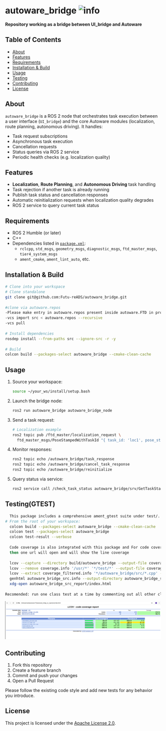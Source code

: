 # autoware_bridge ![info](https://img.shields.io/badge/info-brightgreen)

**Repository working as a bridge between UI_bridge and Autoware**



## Table of Contents

- [About](#about)  
- [Features](#features)  
- [Requirements](#requirements)  
- [Installation & Build](#installation--build)  
- [Usage](#usage)  
- [Testing](#testing)  
- [Contributing](#contributing)  
- [License](#license)   


## About

`autoware_bridge` is a ROS 2 node that orchestrates task execution between a user interface (`UI_bridge`) and the core Autoware modules (localization, route planning, autonomous driving). It handles:

- Task request subscriptions  
- Asynchronous task execution  
- Cancellation requests  
- Status queries via ROS 2 service  
- Periodic health checks (e.g. localization quality)  

## Features

- **Localization**, **Route Planning**, and **Autonomous Driving** task handling  
- Task rejection if another task is already running  
- Publish task status and cancellation responses  
- Automatic reinitialization requests when localization quality degrades  
- ROS 2 service to query current task status  

## Requirements

- ROS 2 Humble (or later)  
- C++  
- Dependencies listed in [`package.xml`](package.xml):  
  - `rclcpp`, `std_msgs`, `geometry_msgs`, `diagnostic_msgs`, `ftd_master_msgs`, `tier4_system_msgs`  
  - `ament_cmake`, `ament_lint_auto`, etc.  

## Installation & Build

```bash
# Clone into your workspace
# Clone standalone
git clone git@github.com:Futu-reADS/autoware_bridge.git

#clone via autoware.repos 
-Please make entry in autoware.repos present inside autoware.FTD in proper format (following others)
-vcs import src < autoware.repos --recursive
-vcs pull 

# Install dependencies
rosdep install --from-paths src --ignore-src -r -y

# Build
colcon build --packages-select autoware_bridge --cmake-clean-cache
```

## Usage

1. Source your workspace:  
   ```bash
   source ~/your_ws/install/setup.bash
   ```
2. Launch the bridge node:  
   ```bash
   ros2 run autoware_bridge autoware_bridge_node
   ```
3. Send a task request:  
   ```bash
   # Localization example
   ros2 topic pub /ftd_master/localization_request \
     ftd_master_msgs/PoseStampedWithTaskId "{ task_id: 'loc1', pose_stamped: { /* ... */ } }"
   ```
4. Monitor responses:  
   ```bash
   ros2 topic echo /autoware_bridge/task_response
   ros2 topic echo /autoware_bridge/cancel_task_response
   ros2 topic echo /autoware_bridge/reinitialize
   ```
5. Query status via service:  
   ```bash
   ros2 service call /check_task_status autoware_bridge/srv/GetTaskStatus "{ task_id: 'loc1' }"
   ```

## Testing(GTEST)

```bash
  This package includes a comprehensive ament_gtest suite under test/. To run all tests:
# From the root of your workspace:
  colcon build --packages-select autoware_bridge --cmake-clean-cache
  colcon test --packages-select autoware_bridge
  colcon test-result --verbose
  
  Code coverage is also integrated with this package and For code coverage you can use below command 
  then one url will open and will show the line coverage
  
  lcov --capture --directory build/autoware_bridge --output-file coverage.info
  lcov --remove coverage.info '/usr/*' '*/test/*' --output-file coverage_filtered.info
  lcov --extract coverage_filtered.info '*/autoware_bridge/src/*.cpp' --output-file autoware_bridge_src.info
  genhtml autoware_bridge_src.info --output-directory autoware_bridge_src_report
  xdg-open autoware_bridge_src_report/index.html

Recomended: run one class test at a time by commenting out all other classes in CMakeLists.txt
```
![Test Results](assets/test_results.png)

## Contributing

1. Fork this repository  
2. Create a feature branch  
3. Commit and push your changes  
4. Open a Pull Request  

Please follow the existing code style and add new tests for any behavior you introduce.

## License

This project is licensed under the [Apache License 2.0](LICENSE).
